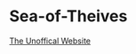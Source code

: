 # Sea-of-Theives
[The Unoffical Website](https://savage-steve.github.io/Sea-of-Thieves-Tavern-Tunes/)
